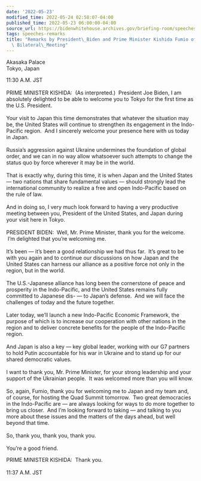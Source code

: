 ```yaml
---
date: '2022-05-23'
modified_time: 2022-05-24 02:58:07-04:00
published_time: 2022-05-23 06:00:00-04:00
source_url: https://bidenwhitehouse.archives.gov/briefing-room/speeches-remarks/2022/05/23/remarks-by-president-biden-and-prime-minister-fumio-kishida-of-japan-during-bilateral-meeting/
tags: speeches-remarks
title: "Remarks by President\_Biden and Prime Minister Kishida Fumio of Japan During\
  \ Bilateral\_Meeting"
---
```

 
Akasaka Palace  
Tokyo, Japan

11:30 A.M. JST  
   
PRIME MINISTER KISHIDA:  (As interpreted.)  President Joe Biden, I am
absolutely delighted to be able to welcome you to Tokyo for the first
time as the U.S. President.  
   
Your visit to Japan this time demonstrates that whatever the situation
may be, the United States will continue to strengthen its engagement in
the Indo-Pacific region.  And I sincerely welcome your presence here
with us today in Japan.  
   
Russia’s aggression against Ukraine undermines the foundation of global
order, and we can in no way allow whatsoever such attempts to change the
status quo by force wherever it may be in the world.  
   
That is exactly why, during this time, it is when Japan and the United
States — two nations that share fundamental values — should strongly
lead the international community to realize a free and open Indo-Pacific
based on the rule of law.  
   
And in doing so, I very much look forward to having a very productive
meeting between you, President of the United States, and Japan during
your visit here in Tokyo.  
   
PRESIDENT BIDEN:  Well, Mr. Prime Minister, thank you for the welcome.
 I’m delighted that you’re welcoming me.  
   
It’s been — it’s been a good relationship we had thus far.  It’s great
to be with you again and to continue our discussions on how Japan and
the United States can harness our alliance as a positive force not only
in the region, but in the world.  
   
The U.S.-Japanese alliance has long been the cornerstone of peace and
prosperity in the Indo-Pacific, and the United States remains fully
committed to Japanese dis- — to Japan’s defense.  And we will face the
challenges of today and the future together.  
   
Later today, we’ll launch a new Indo-Pacific Economic Framework, the
purpose of which is to increase our cooperation with other nations in
the region and to deliver concrete benefits for the people of the
Indo-Pacific region.  
   
And Japan is also a key — key global leader, working with our G7
partners to hold Putin accountable for his war in Ukraine and to stand
up for our shared democratic values.   
   
I want to thank you, Mr. Prime Minister, for your strong leadership and
your support of the Ukrainian people.  It was welcomed more than you
will know.  
   
So, again, Fumio, thank you for welcoming me to Japan and my team and,
of course, for hosting the Quad Summit tomorrow.  Two great democracies
in the Indo-Pacific are — are always looking for ways to do more
together to bring us closer.  And I’m looking forward to taking — and
talking to you more about these issues and the matters of the days
ahead, but well beyond that time.  
   
So, thank you, thank you, thank you.   
   
You’re a good friend.

PRIME MINISTER KISHIDA:  Thank you.  
   
11:37 A.M. JST 
